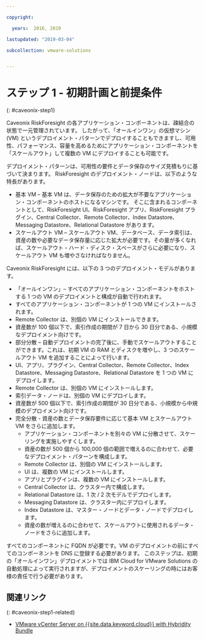 ```yaml
---

copyright:

  years:  2016, 2019

lastupdated: "2019-03-04"

subcollection: vmware-solutions


---
```


# ステップ 1 - 初期計画と前提条件
{: #caveonix-step1}

Caveonix RiskForesight の各アプリケーション・コンポーネントは、疎結合の状態で一元管理されています。 したがって、「オールインワン」の仮想マシン (VM) というデプロイメント・パターンでデプロイすることもできますし、可用性、パフォーマンス、容量を高めるためにアプリケーション・コンポーネントを「スケールアウト」して複数の VM にデプロイすることも可能です。

デプロイメント・パターンは、可用性の要件とデータ保存のサイズ見積もりに基づいて決まります。 RiskForesight のデプロイメント・ノードは、以下のような特長があります。

-	基本 VM – 基本 VM は、データ保存のための拡大が不要なアプリケーション・コンポーネントのホストになるマシンです。 そこに含まれるコンポーネントとして、RiskForesight UI、RiskForesight アプリ、RiskForesight プラグイン、Central Collector、Remote Collector、Index Datastore、Messaging Datastore、Relational Datastore があります。
-	スケールアウト VM – スケールアウト VM、データベース、データ索引は、資産の数や必要なデータ保存量に応じた拡大が必要です。その量が多くなれば、スケールアウト・ハード・ディスク・スペースがさらに必要になり、スケールアウト VM も増やさなければなりません。

Caveonix RiskForesight には、以下の 3 つのデプロイメント・モデルがあります。

-	「オールインワン」– すべてのアプリケーション・コンポーネントをホストする 1 つの VM のデプロイメントと構成が自動で行われます。
  - すべてのアプリケーション・コンポーネントが 1 つの VM にインストールされます。
  - Remote Collector は、別個の VM にインストールできます。
  - 資産数が 100 個以下で、索引作成の期間が 7 日から 30 日分である、小規模なデプロイメント向けです。
-	部分分散 – 自動デプロイメントの完了後に、手動でスケールアウトすることができます。これは、初期 VM の RAM とディスクを増やし、3 つのスケールアウト VM を追加することによって行います。
  - UI、アプリ、プラグイン、Central Collector、Remote Collector、Index Datastore、Messaging Datastore、Relational Datastore を 1 つの VM にデプロイします。
  - Remote Collector は、別個の VM にインストールします。
  -	索引データ・ノードは、別個の VM にデプロイします。
  -	資産数が 500 個以下で、索引作成の期間が 30 日分である、小規模から中規模のデプロイメント向けです。
- 完全分散 - 資産の数とデータ保存要件に応じて基本 VM とスケールアウト VM をさらに追加します。
  - アプリケーション・コンポーネントを別々の VM に分散させて、スケーリングを実施しやすくします。
  -	資産の数が 500 個から 100,000 個の範囲で増えるのに合わせて、必要なデプロイメント・パターンを構成します。
  -	Remote Collector は、別個の VM にインストールします。
  -	UI は、複数の VM にインストールします。
  -	アプリとプラグインは、複数の VM にインストールします。
  -	Central Collector は、クラスター内で構成します。
  -	Relational Datastore は、1 次 / 2 次モデルでデプロイします。
  -	Messaging Datastore は、クラスター内にデプロイします。
  -	Index Datastore は、マスター・ノードとデータ・ノードでデプロイします。
  -	資産の数が増えるのに合わせて、スケールアウトに使用されるデータ・ノードをさらに追加します。

すべてのコンポーネントに FQDN が必要です。VM のデプロイメントの前にすべてのコンポーネントを DNS に登録する必要があります。 このステップは、初期の「オールインワン」デプロイメントでは IBM Cloud for VMware Solutions の自動処理によって実行されますが、デプロイメントのスケーリングの時にはお客様の責任で行う必要があります。

## 関連リンク
{: #caveonix-step1-related}

* [VMware vCenter Server on {{site.data.keyword.cloud}} with Hybridity Bundle](/docs/services/vmwaresolutions/archiref/vcs?topic=vmware-solutions-vcs-hybridity-intro)
